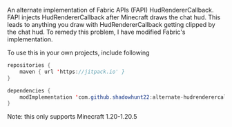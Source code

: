 An alternate implementation of Fabric APIs (FAPI) HudRendererCallback.  FAPI injects HudRendererCallback after
Minecraft draws the chat hud.  This leads to anything you draw with HudRendererCallback getting clipped by the
chat hud.  To remedy this problem, I have modified Fabric's implementation.

To use this in your own projects, include following

```java
repositories {
    maven { url 'https://jitpack.io' }
}

dependencies {
    modImplementation 'com.github.shadowhunt22:alternate-hudrenderercallback:{release_version}' // ensure you use modImplementation!
}
```

Note: this only supports Minecraft 1.20-1.20.5
